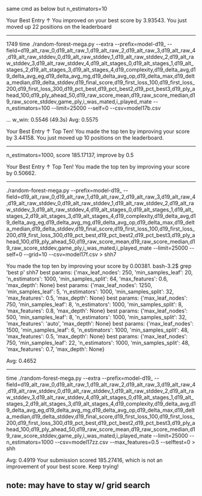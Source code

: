 same cmd as below but n_estimators=10

Your Best Entry ↑
You improved on your best score by 3.93543. 
You just moved up 22 positions on the leaderboard

------------------------------------------------------------


 1749  time ./random-forest-mega.py --extra --prefix=model-d19_ --field=d19_alt_raw_0,d19_alt_raw_1,d19_alt_raw_2,d19_alt_raw_3,d19_alt_raw_4,d19_alt_raw_stddev_0,d19_alt_raw_stddev_1,d19_alt_raw_stddev_2,d19_alt_raw_stddev_3,d19_alt_raw_stddev_4,d19_alt_stages_0,d19_alt_stages_1,d19_alt_stages_2,d19_alt_stages_3,d19_alt_stages_4,d19_complexity,d19_delta_avg,d19_delta_avg_eg,d19_delta_avg_mg,d19_delta_avg_op,d19_delta_max,d19_delta_median,d19_delta_stddev,d19_final_score,d19_first_loss_100,d19_first_loss_200,d19_first_loss_300,d19_pct_best,d19_pct_best2,d19_pct_best3,d19_ply_ahead_100,d19_ply_ahead_50,d19_raw_score_mean,d19_raw_score_median,d19_raw_score_stddev,game_ply,i_was_mated,i_played_mate --n_estimators=100 --limit=25000 --self=0  --csv=model17b.csv

...
   w_win: 0.5546 (49.3s)
Avg: 0.5575


Your Best Entry ↑
Top Ten!
You made the top ten by improving your score by 3.44158. 
You just moved up 10 positions on the leaderboard.

------------------------------------------------------------
n_estimators=1000, score 185.17137, improve by 0.5

Your Best Entry ↑
Top Ten!
You made the top ten by improving your score by 0.50662.


------------------------------------------------------------
./random-forest-mega.py --prefix=model-d19_ --field=d19_alt_raw_0,d19_alt_raw_1,d19_alt_raw_2,d19_alt_raw_3,d19_alt_raw_4,d19_alt_raw_stddev_0,d19_alt_raw_stddev_1,d19_alt_raw_stddev_2,d19_alt_raw_stddev_3,d19_alt_raw_stddev_4,d19_alt_stages_0,d19_alt_stages_1,d19_alt_stages_2,d19_alt_stages_3,d19_alt_stages_4,d19_complexity,d19_delta_avg,d19_delta_avg_eg,d19_delta_avg_mg,d19_delta_avg_op,d19_delta_max,d19_delta_median,d19_delta_stddev,d19_final_score,d19_first_loss_100,d19_first_loss_200,d19_first_loss_300,d19_pct_best,d19_pct_best2,d19_pct_best3,d19_ply_ahead_100,d19_ply_ahead_50,d19_raw_score_mean,d19_raw_score_median,d19_raw_score_stddev,game_ply,i_was_mated,i_played_mate  --limit=25000 --self=0 --grid=10 --csv=model17f.csv > shh7

You made the top ten by improving your score by 0.00381. 
bash-3.2$ grep 'best p' shh7
best params:  {'max_leaf_nodes': 250, 'min_samples_leaf': 20, 'n_estimators': 1000, 'min_samples_split': 64, 'max_features': 0.6, 'max_depth': None}
best params:  {'max_leaf_nodes': 1250, 'min_samples_leaf': 5, 'n_estimators': 1000, 'min_samples_split': 32, 'max_features': 0.5, 'max_depth': None}
best params:  {'max_leaf_nodes': 750, 'min_samples_leaf': 8, 'n_estimators': 1000, 'min_samples_split': 8, 'max_features': 0.8, 'max_depth': None}
best params:  {'max_leaf_nodes': 500, 'min_samples_leaf': 8, 'n_estimators': 1000, 'min_samples_split': 32, 'max_features': 'auto', 'max_depth': None}
best params:  {'max_leaf_nodes': 1500, 'min_samples_leaf': 6, 'n_estimators': 1000, 'min_samples_split': 48, 'max_features': 0.5, 'max_depth': None}
best params:  {'max_leaf_nodes': 750, 'min_samples_leaf': 22, 'n_estimators': 1000, 'min_samples_split': 48, 'max_features': 0.7, 'max_depth': None}

Avg: 0.4652

------------------------------------------------------------
time ./random-forest-mega.py --extra --prefix=model-d19_ --field=d19_alt_raw_0,d19_alt_raw_1,d19_alt_raw_2,d19_alt_raw_3,d19_alt_raw_4,d19_alt_raw_stddev_0,d19_alt_raw_stddev_1,d19_alt_raw_stddev_2,d19_alt_raw_stddev_3,d19_alt_raw_stddev_4,d19_alt_stages_0,d19_alt_stages_1,d19_alt_stages_2,d19_alt_stages_3,d19_alt_stages_4,d19_complexity,d19_delta_avg,d19_delta_avg_eg,d19_delta_avg_mg,d19_delta_avg_op,d19_delta_max,d19_delta_median,d19_delta_stddev,d19_final_score,d19_first_loss_100,d19_first_loss_200,d19_first_loss_300,d19_pct_best,d19_pct_best2,d19_pct_best3,d19_ply_ahead_100,d19_ply_ahead_50,d19_raw_score_mean,d19_raw_score_median,d19_raw_score_stddev,game_ply,i_was_mated,i_played_mate  --limit=25000  --n_estimators=1000  --csv=model17zz.csv --max_features=0.5 --selftest=0 > shh

Avg: 0.4919
Your submission scored 185.27416, which is not an improvement of your best score. Keep trying!

note: may have to stay w/ grid search
------------------------------------------------------------